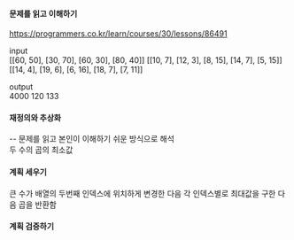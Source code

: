 #### 문제를 읽고 이해하기
https://programmers.co.kr/learn/courses/30/lessons/86491

input</br>
[[60, 50], [30, 70], [60, 30], [80, 40]]
[[10, 7], [12, 3], [8, 15], [14, 7], [5, 15]]
[[14, 4], [19, 6], [6, 16], [18, 7], [7, 11]]

output</br>
4000
120
133

 
#### 재정의와 추상화<br>
-- 문제를 읽고 본인이 이해하기 쉬운 방식으로 해석<br>
두 수의 곱의 최소값

#### 계획 세우기<br>
큰 수가 배열의 두번째 인덱스에 위치하게 변경한 다음 각 인덱스별로 최대값을 구한 다음 곱을 반환함

#### 계획 검증하기


